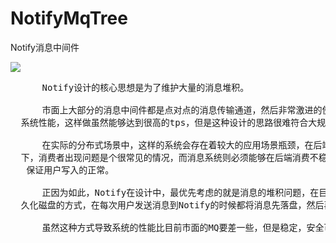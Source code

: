 # NotifyMqTree
Notify消息中间件

![](https://i.imgur.com/arAfaRA.png)

<pre>
      Notify设计的核心思想是为了维护大量的消息堆积。

      市面上大部分的消息中间件都是点对点的消息传输通道，然后非常激进的使用内存来提升整体的
  系统性能，这样做虽然能够达到很高的tps，但是这种设计的思路很难符合大规模分布式场景的实际需要。

      在实际的分布式场景中，这样的系统会存在着较大的应用场景瓶颈，在后端有大量消费者的前提
  下，消费者出现问题是个很常见的情况，而消息系统则必须能够在后端消费不稳定的情况下，仍然能够
   保证用户写入的正常。

      正因为如此，Notify在设计中，最优先考虑的就是消息的堆积问题，在目前的方案中，使用了持
  久化磁盘的方式，在每次用户发送消息到Notify的时候都将消息先落盘，然后再异步的进行消息投递。

      虽然这种方式导致系统的性能比目前市面的MQ要差一些，但是稳定，安全可靠是系统的核心诉求。

</pre>